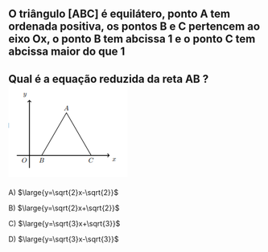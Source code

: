 ## O triângulo [ABC] é equilátero, ponto A tem ordenada positiva, os pontos B e C pertencem ao eixo Ox, o ponto B tem abcissa 1 e o ponto C tem abcissa maior do que 1
## Qual é a equação reduzida da reta AB ?![Alt text](image.png)


A) $\large{y=\sqrt{2}x-\sqrt{2}}$

B) $\large{y=\sqrt{2}x+\sqrt{2}}$

C) $\large{y=\sqrt{3}x+\sqrt{3}}$

D) $\large{y=\sqrt{3}x-\sqrt{3}}$